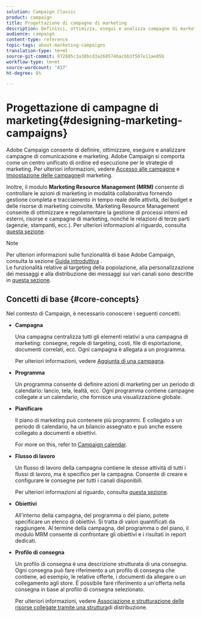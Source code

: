 ```yaml
---
solution: Campaign Classic
product: campaign
title: Progettazione di campagne di marketing
description: Definisci, ottimizza, esegui e analizza campagne di marketing.
audience: campaign
content-type: reference
topic-tags: about-marketing-campaigns
translation-type: tm+mt
source-git-commit: 972885c3a38bcd3a260574bacbb3f507e11ae05b
workflow-type: tm+mt
source-wordcount: '417'
ht-degree: 8%

---
```



# Progettazione di campagne di marketing{#designing-marketing-campaigns}

 Adobe Campaign consente di definire, ottimizzare, eseguire e analizzare campagne di comunicazione e marketing.  Adobe Campaign si comporta come un centro unificato di ordine ed esecuzione per le strategie di marketing. Per ulteriori informazioni, vedere [Accesso alle campagne](../../campaign/using/accessing-campaigns.md) e [Impostazione delle campagne](../../campaign/using/setting-up-marketing-campaigns.md)di marketing.

Inoltre, il modulo **Marketing Resource Management (MRM)** consente di controllare le azioni di marketing in modalità collaborativa fornendo gestione completa e tracciamento in tempo reale delle attività, dei budget e delle risorse di marketing coinvolte. Marketing Resource Management consente di ottimizzare e regolamentare la gestione di processi interni ed esterni, risorse e campagne di marketing, nonché le relazioni di terze parti (agenzie, stampanti, ecc.). Per ulteriori informazioni al riguardo, consulta [questa sezione](../../campaign/using/about-marketing-resource-management.md).

>[!NOTE]
>
>Per ulteriori informazioni sulle funzionalità di base  Adobe Campaign, consulta la sezione [Guida introduttiva](../../platform/using/about-adobe-campaign-classic.md) .\
>Le funzionalità relative al targeting della popolazione, alla personalizzazione dei messaggi e alla distribuzione dei messaggi sui vari canali sono descritte in [questa sezione](../../delivery/using/steps-about-delivery-creation-steps.md).

## Concetti di base {#core-concepts}

Nel contesto di Campaign, è necessario conoscere i seguenti concetti:

* **Campagna**

   Una campagna centralizza tutti gli elementi relativi a una campagna di marketing: consegne, regole di targeting, costi, file di esportazione, documenti correlati, ecc. Ogni campagna è allegata a un programma.

   Per ulteriori informazioni, vedere [Aggiunta di una campagna](../../campaign/using/setting-up-marketing-campaigns.md#adding-a-campaign).

* **Programma**

   Un programma consente di definire azioni di marketing per un periodo di calendario: lancio, tela, lealtà, ecc. Ogni programma contiene campagne collegate a un calendario, che fornisce una visualizzazione globale.

* **Pianificare**

   Il piano di marketing può contenere più programmi. È collegato a un periodo di calendario, ha un bilancio assegnato e può anche essere collegato a documenti e obiettivi.

   For more on this, refer to [Campaign calendar](../../campaign/using/accessing-marketing-campaigns.md#campaign-calendar).

* **Flusso di lavoro**

   Un flusso di lavoro della campagna contiene le stesse attività di tutti i flussi di lavoro, ma è specifico per la campagna. Consente di creare e configurare le consegne per tutti i canali disponibili.

   Per ulteriori informazioni al riguardo, consulta [questa sezione](../../campaign/using/marketing-campaign-deliveries.md#building-the-main-target-in-a-workflow).

* **Obiettivi**

   All&#39;interno della campagna, del programma o del piano, potete specificare un elenco di obiettivi. Si tratta di valori quantificati da raggiungere. Al termine della campagna, del programma o del piano, il modulo MRM consente di confrontare gli obiettivi e i risultati in report dedicati.

* **Profilo di consegna**

   Un profilo di consegna è una descrizione strutturata di una consegna. Ogni consegna può fare riferimento a un profilo di consegna che contiene, ad esempio, le relative offerte, i documenti da allegare o un collegamento agli store. È possibile fare riferimento a un&#39;offerta nella consegna in base al profilo di consegna selezionato.

   Per ulteriori informazioni, vedere [Associazione e strutturazione delle risorse collegate tramite una struttura](../../campaign/using/marketing-campaign-deliveries.md#associating-and-structuring-resources-linked-via-a-delivery-outline)di distribuzione.

